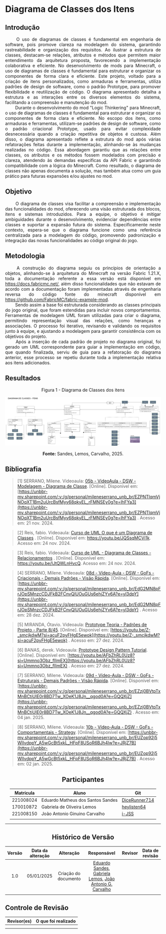 # Diagrama de Classes dos Itens

## Introdução

<!--
- **Apresente o tema do projeto ou estudo;**
- **Busque trazer referências no decorrer do texto;**
- Destaque a relevância do diagrama ou abordagem para a área de aplicação.
- Mencione brevemente os principais aspectos que serão abordados no documento.
-->

<div align="justify">&emsp;&emsp;
O uso de diagramas de classes é fundamental em engenharia de software, pois promove clareza na modelagem do sistema, garantindo rastreabilidade e organização dos requisitos. Ao ilustrar a estrutura de classes, destacam-se relações, atributos e métodos que permitem maior entendimento da arquitetura proposta, favorecendo a implementação colaborativa e eficiente.
No desenvolvimento de mods para Minecraft, o uso de diagramas de classes é fundamental para estruturar e organizar os componentes de forma clara e eficiente. Este projeto, voltado para a criação de itens personalizados, como armaduras e ferramentas, utiliza padrões de design de software, como o padrão Prototype, para promover flexibilidade e reutilização de código. O diagrama apresentado detalha a estrutura e as interações entre os diversos elementos do sistema, facilitando a compreensão e manutenção do mod. 
</div>

<div align="justify">&emsp;&emsp;
Durante o desenvolvimento do mod "Logic Thinkering" para Minecraft, o uso de diagramas de classes é fundamental para estruturar e organizar os componentes de forma clara e eficiente. No escopo dos itens, como armaduras e ferramentas, utilizam-se padrões de design de software, como o padrão criacional Prototype, usado para evitar complexidade desnecessária quando a criação repetitiva de objetos é custosa. Além disso, o diagrama apresentado reflete a estrutura do mod após várias refatorações feitas durante a implementação, alinhando-se às mudanças realizadas no código. Essa abordagem garantiu que as relações entre classes, os atributos e os métodos fossem modelados com precisão e clareza, atendendo às demandas específicas da API Fabric e garantindo compatibilidade com a lógica do Minecraft. Como resultado, o diagrama de classes não apenas documenta a solução, mas também atua como um guia prático para futuras expansões e/ou ajustes no mod.
</div>

## Objetivo

<!--
- **Declare o que se pretende alcançar com o diagrama em projetos no geral; Busque referenciar!**
- **Declare o que se pretende alcançar com o diagrama para equipe neste contexto;**
- **Destaque os resultados esperados, como soluções para problemas, melhorias no entendimento ou suporte à tomada de decisões.**
-->

<div align="justify">&emsp;&emsp;
O diagrama de classes visa facilitar a compreensão e implementação das funcionalidades do mod, oferecendo uma visão estruturada dos blocos, itens e sistemas introduzidos. Para a equipe, o objetivo é mitigar ambiguidades durante o desenvolvimento, evidenciar dependências entre classes e suportar a expansão futura do sistema. Especificamente neste contexto, espera-se que o diagrama funcione como uma referência centralizada para a modelagem do código, promovendo padronização e integração das novas funcionalidades ao código original do jogo.
</div>

## Metodologia

<!--
- **Explique o processo utilizado para desenvolver o trabalho. COMO foi feito?**
- **Descreva as ferramentas, técnicas ou referências utilizadas na construção do diagrama ou solução. Se houver alguma ferramenta específica determinada pela professora, a sugestão é usá-la sendo em qualquer etapa do processo. Podem começar com uma ferramenta que já são familiarizados e depois explorar outras ferramentas.**
- Se desejarem, podem citar os desafios encontrados seguindo a metodologia, propostas de melhoria, etc.
-->

<div align="justify">&emsp;&emsp;
A construção do diagrama seguiu os princípios de orientação a objetos, alinhando-se à arquitetura do Minecraft na versão Fabric 1.21.X, toda
a documentação referente a essa versão está disponível em <a href="https://docs.fabricmc.net/">https://docs.fabricmc.net/</a>, além disso
funcionalidades que não estavam de acordo com a documentação foram implementadas através de engenharia reversa do código fonte do minecraft
disponível em <a href="https://github.com/FabricMC/fabric-example-mod">https://github.com/FabricMC/fabric-example-mod</a>.
</div>
<div align="justify">&emsp;&emsp;
Sendo assim a base foi estruturada considerando as classes principais do jogo original, que foram estendidas para incluir novos comportamentos. Ferramentas de modelagem UML foram utilizadas para criar o diagrama, permitindo representação visual das relações, como heranças e associações. O processo foi iterativo, revisando e validando os requisitos junto à equipe, e ajustando a modelagem para garantir consistência com os objetivos do projeto.
</div>
<div align="justify">&emsp;&emsp;
Após a inserção de cada padrão de projeto no diagrama original, foi gerado um UML correspondente para guiar a implementação em código, que quando finalizada, serviu de guia para a refatoração do diagrama anterior, esse processo se repetiu durante toda a implementação relativa aos itens adicionados.
</div>

## Resultados

<!--
- **Apresente o produto final, como o diagrama ou solução desenvolvida.**
- **Desenvolva ao menos um parágrafo referenciando a figura**
- **Adicione "Figura 1 - Título da Figura/Quadro/Tabela" acima e "Fonte: " abaixo dela**
- Destaque os pontos principais ou insights obtidos durante o processo.
- **APRESENTE AS VERSÕES DO DIAGRAMA!! Podem usar o formato abaixo para poluir menos a página**
-->

<center>
Figura 1 - Diagrama de Classes dos itens

![Modelagem - Factory Method](https://raw.githubusercontent.com/UnBArqDsw2024-2/2024.2_G1_Logic_Thinkering_Entrega_03/refs/heads/main/assets/classitem.png)

 <b>Fonte:</b> Sandes, Lemos, Carvalho, 2025.
</center>


<!--
-   **Resuma os pontos principais do trabalho.**
-   **Avalie se os objetivos foram alcançados e o impacto do trabalho.**
-   **Apresente perspectivas para melhorias ou trabalhos futuros.**
-->

## Bibliografia

> [1] SERRANO, Milene. Videoaula: [05b - VideoAula - DSW - Modelagem - Diagrama de Classe](https://unbbr-my.sharepoint.com/:v:/g/personal/mileneserrano_unb_br/EZPNTlqmVjNOqXT1Bm2uUrcBsfMyv68qkyEL_rFMNSEy0g?e=lhFYa3). [Online]. Disponível em: [https://unbbr-my.sharepoint.com/:v:/g/personal/mileneserrano_unb_br/EZPNTlqmVjNOqXT1Bm2uUrcBsfMyv68qkyEL_rFMNSEy0g?e=lhFYa3](https://unbbr-my.sharepoint.com/:v:/g/personal/mileneserrano_unb_br/EZPNTlqmVjNOqXT1Bm2uUrcBsfMyv68qkyEL_rFMNSEy0g?e=lhFYa3) . Acesso em: 21 nov. 2024.

> [2] Reis, fabio. Videoaula: [Curso de UML O que é um Diagrama de Classes](https://youtu.be/JQSsqMCVi1k) . [Online]. Disponível em: <https://youtu.be/JQSsqMCVi1k>. Acesso em: 24 nov. 2024.

> [3] Reis, fabio. Videoaula: [Curso de UML - Diagrama de Classes - Relacionamentos](https://youtu.be/IJtQWLnHvcQ) . [Online]. Disponível em: <https://youtu.be/IJtQWLnHvcQ>. Acesso em: 24 nov. 2024.

> [4] SERRANO, Milene. Videoaula: [08d - Vídeo-Aula - DSW - GoFs - Criacionais - Demais Padrões - Visão Rápida](https://unbbr-my.sharepoint.com/:v:/g/personal/mileneserrano_unb_br/EdG2MN8pFrJOpSMnzcCDJFkB2FCnvQlUOuGUs6ehjZYv6A?e=yl3dpY). [Online]. Disponível em: [https://unbbr-my.sharepoint.com/:v:/g/personal/mileneserrano_unb_br/EdG2MN8pFrJOpSMnzcCDJFkB2FCnvQlUOuGUs6ehjZYv6A?e=yl3dpY](https://unbbr-my.sharepoint.com/:v:/g/personal/mileneserrano_unb_br/EdG2MN8pFrJOpSMnzcCDJFkB2FCnvQlUOuGUs6ehjZYv6A?e=yl3dpY) . Acesso em: 28 dez. 2024.

> [5] MIRANDA, Ótavio. Videoaula: [Prototype Teoria - Padrões de Projeto - Parte 8/45](https://youtu.be/Z-_smcjkdwM?si=acuF2pyFHgE5ewok). [Online]. Disponível em: [https://youtu.be/Z-_smcjkdwM?si=acuF2pyFHgE5ewok](https://youtu.be/Z-_smcjkdwM?si=acuF2pyFHgE5ewok) . Acesso em: 27 dez. 2024.

> [6] BANAS, derek. Videoaula: [Prototype Design Pattern Tutorial](https://youtu.be/AFbZhRL0Uz8?si=Ummno3Obz_fIImEX). [Online]. Disponível em: [https://youtu.be/AFbZhRL0Uz8?si=Ummno3Obz_fIImEX](https://youtu.be/AFbZhRL0Uz8?si=Ummno3Obz_fIImEX) . Acesso em: 27 dez. 2024.

> [7] SERRANO, Milene. Videoaula: [09d - Vídeo-Aula - DSW - GoFs - Estruturais - Demais Padrões - Visão Rápida](https://unbbr-my.sharepoint.com/:v:/g/personal/mileneserrano_unb_br/EZzj0BVtpTxMnBCtiUlE0r8BD7Tw_XOeK1J8Jn__qgod0A?e=GQQXjZ). [Online]. Disponível em: [https://unbbr-my.sharepoint.com/:v:/g/personal/mileneserrano_unb_br/EZzj0BVtpTxMnBCtiUlE0r8BD7Tw_XOeK1J8Jn__qgod0A?e=GQQXjZ](https://unbbr-my.sharepoint.com/:v:/g/personal/mileneserrano_unb_br/EZzj0BVtpTxMnBCtiUlE0r8BD7Tw_XOeK1J8Jn__qgod0A?e=GQQXjZ) . Acesso em: 04 jan. 2025.

> [8] SERRANO, Milene. Videoaula: [10b - Vídeo-Aula - DSW - GoFs - Comportamentais - Strategy](https://unbbr-my.sharepoint.com/:v:/g/personal/mileneserrano_unb_br/EUZop92j5WlIvdppY_A5wGcBt5xkL_HFpF8USoR6BJh4lw?e=JRjZ7B). [Online]. Disponível em: [https://unbbr-my.sharepoint.com/:v:/g/personal/mileneserrano_unb_br/EUZop92j5WlIvdppY_A5wGcBt5xkL_HFpF8USoR6BJh4lw?e=JRjZ7B](https://unbbr-my.sharepoint.com/:v:/g/personal/mileneserrano_unb_br/EUZop92j5WlIvdppY_A5wGcBt5xkL_HFpF8USoR6BJh4lw?e=JRjZ7B) . Acesso em: 02 jan. 2025.



<center>

## Participantes

</center>

<!-- de preferência: em ordem alfabética, seguindo o exemplo: -->

<div style="margin: 0 auto; width: fit-content;">

| Matrícula | Aluno                             | Git                                               |
| --------- | --------------------------------- | ------------------------------------------------- |
| 221008024 | Eduardo Matheus dos Santos Sandes | [DiceRunner714](https://github.com/DiceRunner714) |
| 170010872 | Gabriela de Oliveira Lemos        | [heylisten64](https://github.com/heylisten64)     |
| 221008150 | João Antonio Ginuino Carvalho     | [i-JSS](https://github.com/i-JSS)                 |
|           |                                   |                                                   |

</div>

---

<center>

## Histórico de Versão

</center>

<!-- Lembre de alterar a data -->
<!-- É PRA POR O NOME, NÃO O USER DO GITHUB -->

<div style="margin: 0 auto; width: fit-content;">

| Versão | Data da alteração |      Alteração       |                                                                        Responsável                                                                         | Revisor | Data de revisão |
| :----: | :---------------: | :------------------: | :--------------------------------------------------------------------------------------------------------------------------------------------------------: | :-----: | :-------------: |
|  1.0   |       05/01/2025       | Criação do documento | [Eduardo Sandes](https://github.com/DiceRunner714), [Gabriela Lemos](https://github.com/heylisten64), [João Antonio G. Carvalho](https://github.com/i-JSS) |         |                 |
|        |                   |                      |                                                                                                                                                            |         |                 |

</div>

## Controle de Revisão

| Revisor(es) | O que foi realizado |
| :---------: | :-----------------: |
|             |                     |
|             |                     |